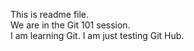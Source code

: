 This is readme file.\
We are in the Git 101 session.\
I am learning Git.
I am just testing Git Hub. 
